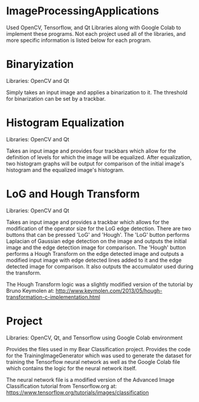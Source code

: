 # ImageProcessingApplications
Used OpenCV, Tensorflow, and Qt Libraries along with Google Colab to implement these programs. Not each project used all of the libraries, and more specific information is listed below for each program.

# Binaryization
Libraries: OpenCV and Qt

Simply takes an input image and applies a binarization to it. The threshold for binarization can be set by a trackbar.

# Histogram Equalization
Libraries: OpenCV and Qt

Takes an input image and provides four trackbars which allow for the definition of levels for which the image will be equalized. After equalization, two histogram graphs will be output for comparison of the initial image's histogram and the equalized image's histogram.

# LoG and Hough Transform
Libraries: OpenCV and Qt

Takes an input image and provides a trackbar which allows for the modification of the operator size for the LoG edge detection. There are two buttons that can be pressed 'LoG' and 'Hough'. The 'LoG' button performs Laplacian of Gaussian edge detection on the image and outputs the initial image and the edge detection image for comparison. The 'Hough' button performs a Hough Transform on the edge detected image and outputs a modified input image with edge detected lines added to it and the edge detected image for comparison. It also outputs the accumulator used during the transform.

The Hough Transform logic was a slightly modified version of the tutorial by Bruno Keymolen at: http://www.keymolen.com/2013/05/hough-transformation-c-implementation.html

# Project
Libraries: OpenCV, Qt, and Tensorflow using Google Colab environment

Provides the files used in my Bear Classification project. Provides the code for the TrainingImageGenerator which was used to generate the dataset for training the Tensorflow neural network as well as the Google Colab file which contains the logic for the neural network itself.

The neural network file is a modified version of the Advanced Image Classification tutorial from Tensorflow.org at: https://www.tensorflow.org/tutorials/images/classification

